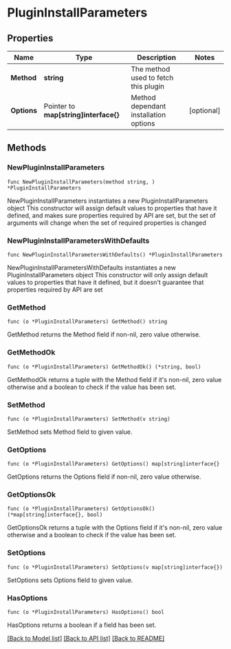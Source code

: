 # PluginInstallParameters

## Properties

Name | Type | Description | Notes
------------ | ------------- | ------------- | -------------
**Method** | **string** | The method used to fetch this plugin |
**Options** | Pointer to **map[string]interface{}** | Method dependant installation options | [optional]

## Methods

### NewPluginInstallParameters

`func NewPluginInstallParameters(method string, ) *PluginInstallParameters`

NewPluginInstallParameters instantiates a new PluginInstallParameters object
This constructor will assign default values to properties that have it defined,
and makes sure properties required by API are set, but the set of arguments
will change when the set of required properties is changed

### NewPluginInstallParametersWithDefaults

`func NewPluginInstallParametersWithDefaults() *PluginInstallParameters`

NewPluginInstallParametersWithDefaults instantiates a new PluginInstallParameters object
This constructor will only assign default values to properties that have it defined,
but it doesn't guarantee that properties required by API are set

### GetMethod

`func (o *PluginInstallParameters) GetMethod() string`

GetMethod returns the Method field if non-nil, zero value otherwise.

### GetMethodOk

`func (o *PluginInstallParameters) GetMethodOk() (*string, bool)`

GetMethodOk returns a tuple with the Method field if it's non-nil, zero value otherwise
and a boolean to check if the value has been set.

### SetMethod

`func (o *PluginInstallParameters) SetMethod(v string)`

SetMethod sets Method field to given value.

### GetOptions

`func (o *PluginInstallParameters) GetOptions() map[string]interface{}`

GetOptions returns the Options field if non-nil, zero value otherwise.

### GetOptionsOk

`func (o *PluginInstallParameters) GetOptionsOk() (*map[string]interface{}, bool)`

GetOptionsOk returns a tuple with the Options field if it's non-nil, zero value otherwise
and a boolean to check if the value has been set.

### SetOptions

`func (o *PluginInstallParameters) SetOptions(v map[string]interface{})`

SetOptions sets Options field to given value.

### HasOptions

`func (o *PluginInstallParameters) HasOptions() bool`

HasOptions returns a boolean if a field has been set.

[[Back to Model list]](../README.md#documentation-for-models) [[Back to API list]](../README.md#documentation-for-api-endpoints) [[Back to README]](../README.md)
